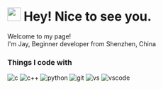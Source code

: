 <h1><img src="https://emojis.slackmojis.com/emojis/images/1531849430/4246/blob-sunglasses.gif?1531849430" width="30"/> Hey! Nice to see you.</h1>


<p>Welcome to my page! </br> I'm Jay, Beginner developer from Shenzhen, China</br></p>
<h3>Things I code with</h3>
<p>
  <img alt="c" src="https://img.shields.io/badge/-C-blue?style=flat-square&logo=c&logoColor=white" />
  <img alt="c++" src="https://img.shields.io/badge/-C++-blue?style=flat-square&logo=cplusplus&logoColor=white" /> 
  <img alt="python" src="https://img.shields.io/badge/-Python-blue?style=flat-square&logo=python&logoColor=white" />
  <img alt="git" src="https://img.shields.io/badge/-Git-F05032?style=flat-square&logo=git&logoColor=white" />
  <img alt="vs" src="https://img.shields.io/badge/-VS-F05032?style=flat-square&logo=visualstudio&logoColor=white" />
  <img alt="vscode" src="https://img.shields.io/badge/-VSCode-F05032?style=flat-square&logo=visualstudiocode&logoColor=white" />
</p>
